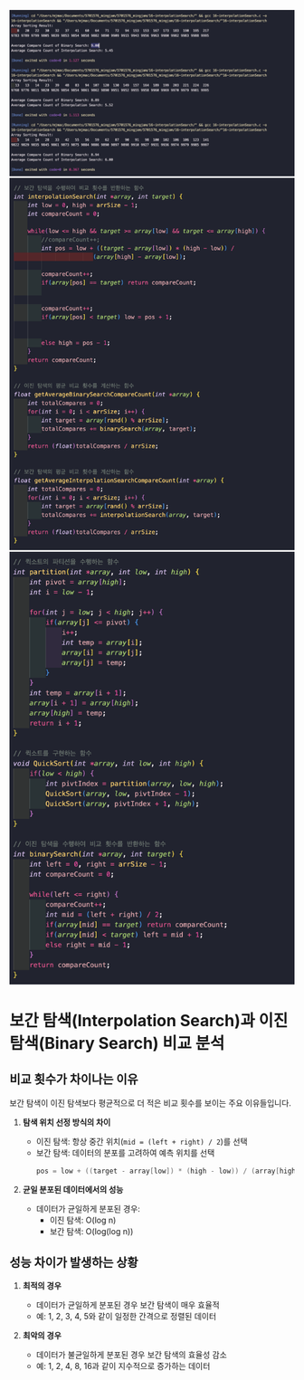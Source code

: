 
![](image1.png)
![](image2.png)
![](image3.png)

# 보간 탐색(Interpolation Search)과 이진 탐색(Binary Search) 비교 분석

## 비교 횟수가 차이나는 이유

보간 탐색이 이진 탐색보다 평균적으로 더 적은 비교 횟수를 보이는 주요 이유들입니다.

1. **탐색 위치 선정 방식의 차이**
   - 이진 탐색: 항상 중간 위치(`mid = (left + right) / 2`)를 선택
   - 보간 탐색: 데이터의 분포를 고려하여 예측 위치를 선택
     ```c
     pos = low + ((target - array[low]) * (high - low)) / (array[high] - array[low])
     ```

2. **균일 분포된 데이터에서의 성능**
   - 데이터가 균일하게 분포된 경우:
     - 이진 탐색: O(log n)
     - 보간 탐색: O(log(log n))

## 성능 차이가 발생하는 상황

1. **최적의 경우**
   - 데이터가 균일하게 분포된 경우 보간 탐색이 매우 효율적
   - 예: 1, 2, 3, 4, 5와 같이 일정한 간격으로 정렬된 데이터

2. **최악의 경우**
   - 데이터가 불균일하게 분포된 경우 보간 탐색의 효율성 감소
   - 예: 1, 2, 4, 8, 16과 같이 지수적으로 증가하는 데이터

